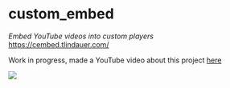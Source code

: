 # custom_embed
<i>Embed YouTube videos into custom players</i>
</br>
https://cembed.tlindauer.com/

<p>Work in progress, made a YouTube video about this project <a href="https://www.youtube.com/watch?v=q46pCR2aX50" target="_blank">here<a></p>
<img src="https://i.imgur.com/kpIGz1c.png"/>
